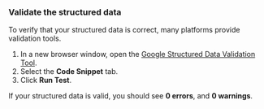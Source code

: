### Validate the structured data

To verify that your structured data is correct, many platforms provide validation tools.

1.  In a new browser window, open the [Google Structured Data Validation Tool](https://developers.google.com/structured-data/testing-tool/).
2.  Select the **Code Snippet** tab.
4.  Click **Run Test**.

If your structured data is valid, you should see **0 errors**, and **0 warnings**.
